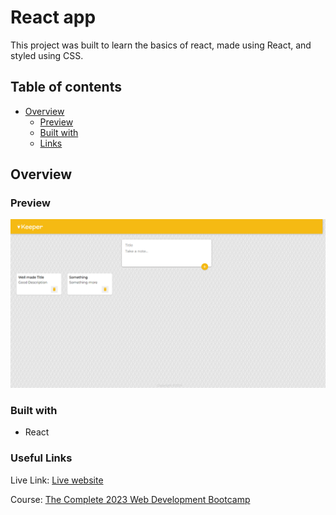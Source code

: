 # React app

This project was built to learn the basics of react, made using React, and styled using CSS.

## Table of contents

- [Overview](#overview)
  - [Preview](#preview)
  - [Built with](#built-with)
  - [Links](#useful-links)
 

## Overview

### Preview

![Desktop Preview](/assets/Desktop-Preview.png)

### Built with

  - React

### Useful Links

Live Link: [Live website](https://keeperapp-project.netlify.app/)

Course: [The Complete 2023 Web Development Bootcamp](https://www.udemy.com/course/the-complete-web-development-bootcamp/)